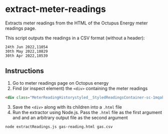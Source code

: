 # extract-meter-readings
Extracts meter readings from the HTML of the Octupus Energy meter readings page.

This script outputs the readings in a CSV format (without a header):

```
24th Jun 2022,11054
30th May 2022,10829
30th Apr 2022,10539
```

## Instructions

1. Go to meter readings page on Octopus energy
2. Find (or inspect element) the `<div>` containing the meter readings

```html
<div class="MeterReadingHistorystyled__StyledReadingsContainer-sc-1mqak03-0 ...">...</div>
```

3. Save the `<div>` along with its children into a `.html` file
4. Run the extractor using Node.js. Pass the `.html` file as the first argument and and an arbitrary output file as the second argument

```sh
node extractReadings.js gas-reading.html gas.csv
```
